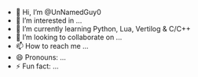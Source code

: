 - 👋 Hi, I’m @UnNamedGuy0
- 👀 I’m interested in ...
- 🌱 I’m currently learning Python, Lua, Vertilog & C/C++
- 💞️ I’m looking to collaborate on ...
- 📫 How to reach me ...
- 😄 Pronouns: ...
- ⚡ Fun fact: ...

<!---
UnNamedGuy0/UnNamedGuy0 is a ✨ special ✨ repository because its `README.md` (this file) appears on your GitHub profile.
You can click the Preview link to take a look at your changes.
--->
